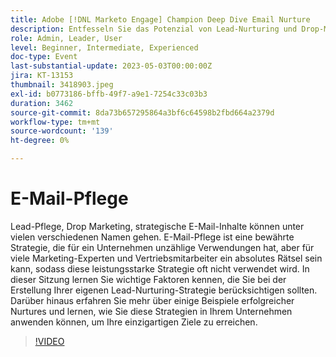 ```yaml
---
title: Adobe [!DNL Marketo Engage] Champion Deep Dive Email Nurture
description: Entfesseln Sie das Potenzial von Lead-Nurturing und Drop-Marketing in dieser Sitzung, in der Sie wichtige Faktoren für die Erstellung effektiver Strategien lernen, erfolgreiche Beispiele erkunden und entdecken, wie Sie diese Techniken in Ihrem gesamten Unternehmen anwenden können, um Ihre einzigartigen Ziele zu erreichen.
role: Admin, Leader, User
level: Beginner, Intermediate, Experienced
doc-type: Event
last-substantial-update: 2023-05-03T00:00:00Z
jira: KT-13153
thumbnail: 3418903.jpeg
exl-id: b0773186-bffb-49f7-a9e1-7254c33c03b3
duration: 3462
source-git-commit: 8da73b657295864a3bf6c64598b2fbd664a2379d
workflow-type: tm+mt
source-wordcount: '139'
ht-degree: 0%

---
```


# E-Mail-Pflege

Lead-Pflege, Drop Marketing, strategische E-Mail-Inhalte können unter vielen verschiedenen Namen gehen. E-Mail-Pflege ist eine bewährte Strategie, die für ein Unternehmen unzählige Verwendungen hat, aber für viele Marketing-Experten und Vertriebsmitarbeiter ein absolutes Rätsel sein kann, sodass diese leistungsstarke Strategie oft nicht verwendet wird. In dieser Sitzung lernen Sie wichtige Faktoren kennen, die Sie bei der Erstellung Ihrer eigenen Lead-Nurturing-Strategie berücksichtigen sollten. Darüber hinaus erfahren Sie mehr über einige Beispiele erfolgreicher Nurtures und lernen, wie Sie diese Strategien in Ihrem Unternehmen anwenden können, um Ihre einzigartigen Ziele zu erreichen.

>[!VIDEO](https://video.tv.adobe.com/v/3418903/?learn=on)
